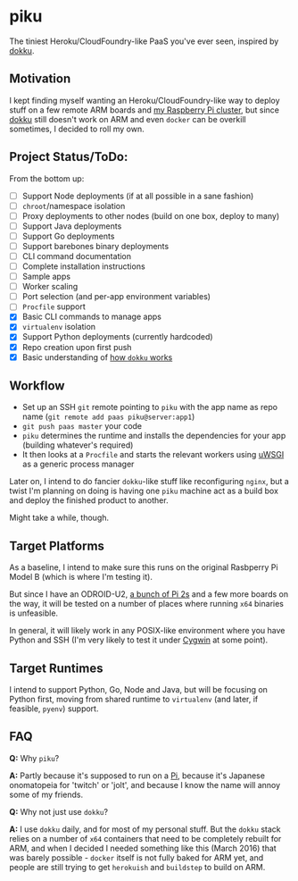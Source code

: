 # piku

The tiniest Heroku/CloudFoundry-like PaaS you've ever seen, inspired by [dokku][dokku].

## Motivation

I kept finding myself wanting an Heroku/CloudFoundry-like way to deploy stuff on a few remote ARM boards and [my Raspberry Pi cluster][raspi-cluster], but since [dokku][dokku] still doesn't work on ARM and even `docker` can be overkill sometimes, I decided to roll my own.

## Project Status/ToDo:

From the bottom up:

- [ ] Support Node deployments (if at all possible in a sane fashion)
- [ ] `chroot`/namespace isolation
- [ ] Proxy deployments to other nodes (build on one box, deploy to many) 
- [ ] Support Java deployments
- [ ] Support Go deployments
- [ ] Support barebones binary deployments
- [ ] CLI command documentation
- [ ] Complete installation instructions
- [ ] Sample apps
- [ ] Worker scaling
- [ ] Port selection (and per-app environment variables)
- [ ] `Procfile` support
- [x] Basic CLI commands to manage apps
- [x] `virtualenv` isolation
- [x] Support Python deployments (currently hardcoded)
- [x] Repo creation upon first push
- [x] Basic understanding of [how `dokku` works](http://off-the-stack.moorman.nu/2013-11-23-how-dokku-works.html)

## Workflow

* Set up an SSH `git` remote pointing to `piku` with the app name as repo name (`git remote add paas piku@server:app1`) 
* `git push paas master` your code
* `piku` determines the runtime and installs the dependencies for your app (building whatever's required)
*  It then looks at a `Procfile` and starts the relevant workers using [uWSGI][uwsgi] as a generic process manager

Later on, I intend to do fancier `dokku`-like stuff like reconfiguring `nginx`, but a twist I'm planning on doing is having one `piku` machine act as a build box and deploy the finished product to another.

Might take a while, though.

## Target Platforms

As a baseline, I intend to make sure this runs on the original Rasbperry Pi Model B (which is where I'm testing it).

But since I have an ODROID-U2, [a bunch of Pi 2s][raspi-cluster] and a few more boards on the way, it will be tested on a number of places where running `x64` binaries is unfeasible.

In general, it will likely work in any POSIX-like environment where you have Python and SSH (I'm very likely to test it under [Cygwin][cygwin] at some point).

## Target Runtimes

I intend to support Python, Go, Node and Java, but will be focusing on Python first, moving from shared runtime to `virtualenv` (and later, if feasible, `pyenv`) support.

## FAQ

**Q:** Why `piku`?

**A:** Partly because it's supposed to run on a [Pi][pi], because it's Japanese onomatopeia for 'twitch' or 'jolt', and because I know the name will annoy some of my friends.

**Q:** Why not just use `dokku`?

**A:** I use `dokku` daily, and for most of my personal stuff. But the `dokku` stack relies on a number of `x64` containers that need to be completely rebuilt for ARM, and when I decided I needed something like this (March 2016) that was barely possible - `docker` itself is not fully baked for ARM yet, and people are still trying to get `herokuish` and `buildstep` to build on ARM.

[pi]: http://www.raspberrypi.org
[dokku]: https://github.com/dokku/dokku
[raspi-cluster]: https://github.com/rcarmo/raspi-cluster
[cygwin]: http://www.cygwin.com
[uwsgi]: https://github.com/unbit/uwsgi